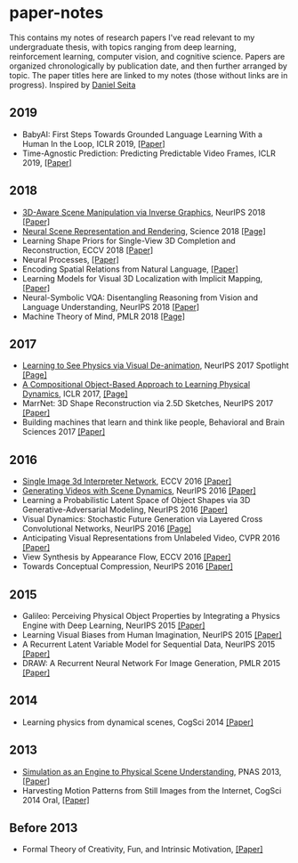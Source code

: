 # paper-notes

This contains my notes of research papers I've read relevant to my undergraduate thesis, with topics ranging from deep learning, reinforcement learning, computer vision, and cognitive science. Papers are organized chronologically by publication date, and then further arranged by topic. The paper titles here are linked to my notes (those without links are in progress). Inspired by [Daniel Seita](https://github.com/DanielTakeshi/Paper_Notes)

## 2019
- BabyAI: First Steps Towards Grounded Language Learning With a Human In the Loop, ICLR 2019, [\[Paper\]](https://arxiv.org/abs/1810.08272) 
- Time-Agnostic Prediction: Predicting Predictable Video Frames, ICLR 2019, [\[Paper\]](https://arxiv.org/abs/1808.07784) 

## 2018
- [3D-Aware Scene Manipulation via Inverse Graphics](https://github.com/kevinstan/paper-notes/blob/master/deep-learning/3D_Aware_Scene_Manipulation_via_Inverse_Graphics.md), NeurIPS 2018 [\[Paper\]](https://arxiv.org/abs/1808.09351)
- [Neural Scene Representation and Rendering](https://github.com/kevinstan/paper-notes/blob/master/deep-learning/Neural%20Scene%20Representation%20and%20Rendering.md), Science 2018 [\[Page\]](https://deepmind.com/blog/neural-scene-representation-and-rendering/)
- Learning Shape Priors for Single-View 3D Completion and Reconstruction, ECCV 2018 [\[Paper\]](https://jiajunwu.com/papers/shapehd_eccv.pdf)
- Neural Processes, [\[Paper\]](https://arxiv.org/abs/1807.01622)
- Encoding Spatial Relations from Natural Language, [\[Paper\]](https://arxiv.org/abs/1807.01670)
- Learning Models for Visual 3D Localization with Implicit Mapping, [\[Paper\]](https://arxiv.org/abs/1807.03149)
- Neural-Symbolic VQA: Disentangling Reasoning from Vision and Language Understanding, NeurIPS 2018 [\[Paper\]](https://arxiv.org/abs/1810.02338)
- Machine Theory of Mind, PMLR 2018 [\[Page\]](http://proceedings.mlr.press/v80/rabinowitz18a.html)


## 2017
- [Learning to See Physics via Visual De-animation](https://github.com/kevinstan/paper-notes/blob/master/intuitive-physics/Learning_to_see_physics_via_visual_de_animation.md), NeurIPS 2017 Spotlight [\[Page\]](http://vda.csail.mit.edu/)
- [A Compositional Object-Based Approach to Learning Physical Dynamics](https://github.com/kevinstan/paper-notes/blob/master/intuitive-physics/A_compositional_object_based_approach_to_learning_physical_dynamics.md), ICLR 2017, [\[Page\]](http://mbchang.github.io/npe/)
- MarrNet: 3D Shape Reconstruction via 2.5D Sketches, NeurIPS 2017 [\[Paper\]](https://jiajunwu.com/papers/marrnet_nips.pdf)
- Building machines that learn and think like people, Behavioral and Brain Sciences 2017 [\[Paper\]](https://arxiv.org/abs/1604.00289)



## 2016
- [Single Image 3d Interpreter Network](https://github.com/kevinstan/paper-notes/blob/master/deep-learning/Single_Image_3D_Interpreter_Network.md), ECCV 2016 [\[Paper\]](https://arxiv.org/abs/1604.08685)
- [Generating Videos with Scene Dynamics](https://github.com/kevinstan/paper-notes/blob/master/deep-learning/Generating_Videos_with_Scene_Dynamics.md), NeurIPS 2016 [\[Paper\]](https://arxiv.org/abs/1609.02612)
- Learning a Probabilistic Latent Space of Object Shapes via 3D Generative-Adversarial Modeling, NeurIPS 2016 [\[Paper\]](https://arxiv.org/abs/1610.07584)
- Visual Dynamics: Stochastic Future Generation via Layered Cross Convolutional Networks, NeurIPS 2016 [\[Page\]](http://visualdynamics.csail.mit.edu/)
- Anticipating Visual Representations from Unlabeled Video, CVPR 2016 [\[Paper\]](https://arxiv.org/abs/1504.08023)
- View Synthesis by Appearance Flow, ECCV 2016 [\[Paper\]](https://arxiv.org/abs/1605.03557)
- Towards Conceptual Compression, NeurIPS 2016 [\[Paper\]](https://arxiv.org/abs/1604.08772)


## 2015
- Galileo: Perceiving Physical Object Properties by
Integrating a Physics Engine with Deep Learning, NeurIPS 2015 [\[Paper\]](http://www.mit.edu/~ilkery/papers/phys_nips.pdf)
- Learning Visual Biases from Human Imagination, NeurIPS 2015 [\[Paper\]](https://papers.nips.cc/paper/5781-learning-visual-biases-from-human-imagination.pdf)
- A Recurrent Latent Variable Model for Sequential Data, NeurIPS 2015 [\[Paper\]](https://arxiv.org/abs/1506.02216)
- DRAW: A Recurrent Neural Network For Image Generation, PMLR 2015 [\[Paper\]](https://arxiv.org/abs/1502.04623)



## 2014
- Learning physics from dynamical scenes, CogSci 2014 [\[Paper\]](https://stuhlmueller.org/papers/physics-cogsci2014.pdf)

## 2013
- [Simulation as an Engine to Physical Scene Understanding](https://github.com/kevinstan/paper-notes/blob/master/intuitive-physics/Simulation_as_an_Engine_of_Physical_Scene_Understanding.md), PNAS 2013, [\[Paper\]](https://www.pnas.org/content/pnas/110/45/18327.full.pdf)
- Harvesting Motion Patterns from Still Images from the Internet, CogSci 2014 Oral, [\[Paper\]](https://jiajunwu.com/papers/motion_cogsci.pdf)

## Before 2013
- Formal Theory of Creativity, Fun,
and Intrinsic Motivation, [\[Paper\]](http://people.idsia.ch/~juergen/ieeecreative.pdf)

